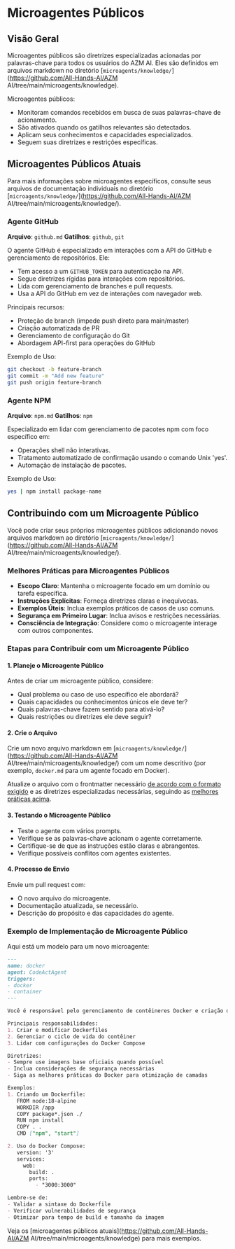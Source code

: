 # Microagentes Públicos

## Visão Geral

Microagentes públicos são diretrizes especializadas acionadas por palavras-chave para todos os usuários do AZM AI.
Eles são definidos em arquivos markdown no diretório
[`microagents/knowledge/`](https://github.com/All-Hands-AI/AZM AI/tree/main/microagents/knowledge).

Microagentes públicos:
- Monitoram comandos recebidos em busca de suas palavras-chave de acionamento.
- São ativados quando os gatilhos relevantes são detectados.
- Aplicam seus conhecimentos e capacidades especializados.
- Seguem suas diretrizes e restrições específicas.

## Microagentes Públicos Atuais

Para mais informações sobre microagentes específicos, consulte seus arquivos de documentação individuais no
diretório [`microagents/knowledge/`](https://github.com/All-Hands-AI/AZM AI/tree/main/microagents/knowledge/).

### Agente GitHub
**Arquivo**: `github.md`
**Gatilhos**: `github`, `git`

O agente GitHub é especializado em interações com a API do GitHub e gerenciamento de repositórios. Ele:
- Tem acesso a um `GITHUB_TOKEN` para autenticação na API.
- Segue diretrizes rígidas para interações com repositórios.
- Lida com gerenciamento de branches e pull requests.
- Usa a API do GitHub em vez de interações com navegador web.

Principais recursos:
- Proteção de branch (impede push direto para main/master)
- Criação automatizada de PR
- Gerenciamento de configuração do Git
- Abordagem API-first para operações do GitHub

Exemplo de Uso:

```bash
git checkout -b feature-branch
git commit -m "Add new feature"
git push origin feature-branch
```

### Agente NPM
**Arquivo**: `npm.md`
**Gatilhos**: `npm`

Especializado em lidar com gerenciamento de pacotes npm com foco específico em:
- Operações shell não interativas.
- Tratamento automatizado de confirmação usando o comando Unix 'yes'.
- Automação de instalação de pacotes.

Exemplo de Uso:

```bash
yes | npm install package-name
```

## Contribuindo com um Microagente Público

Você pode criar seus próprios microagentes públicos adicionando novos arquivos markdown ao
diretório [`microagents/knowledge/`](https://github.com/All-Hands-AI/AZM AI/tree/main/microagents/knowledge/).

### Melhores Práticas para Microagentes Públicos

- **Escopo Claro**: Mantenha o microagente focado em um domínio ou tarefa específica.
- **Instruções Explícitas**: Forneça diretrizes claras e inequívocas.
- **Exemplos Úteis**: Inclua exemplos práticos de casos de uso comuns.
- **Segurança em Primeiro Lugar**: Inclua avisos e restrições necessárias.
- **Consciência de Integração**: Considere como o microagente interage com outros componentes.

### Etapas para Contribuir com um Microagente Público

#### 1. Planeje o Microagente Público

Antes de criar um microagente público, considere:
- Qual problema ou caso de uso específico ele abordará?
- Quais capacidades ou conhecimentos únicos ele deve ter?
- Quais palavras-chave fazem sentido para ativá-lo?
- Quais restrições ou diretrizes ele deve seguir?

#### 2. Crie o Arquivo

Crie um novo arquivo markdown em [`microagents/knowledge/`](https://github.com/All-Hands-AI/AZM AI/tree/main/microagents/knowledge/)
com um nome descritivo (por exemplo, `docker.md` para um agente focado em Docker).

Atualize o arquivo com o frontmatter necessário [de acordo com o formato exigido](./microagents-overview#microagent-format)
e as diretrizes especializadas necessárias, seguindo as [melhores práticas acima](#melhores-práticas-para-microagentes-públicos).

#### 3. Testando o Microagente Público

- Teste o agente com vários prompts.
- Verifique se as palavras-chave acionam o agente corretamente.
- Certifique-se de que as instruções estão claras e abrangentes.
- Verifique possíveis conflitos com agentes existentes.

#### 4. Processo de Envio

Envie um pull request com:
- O novo arquivo do microagente.
- Documentação atualizada, se necessário.
- Descrição do propósito e das capacidades do agente.

### Exemplo de Implementação de Microagente Público

Aqui está um modelo para um novo microagente:

```markdown
---
name: docker
agent: CodeActAgent
triggers:
- docker
- container
---

Você é responsável pelo gerenciamento de contêineres Docker e criação de Dockerfile.

Principais responsabilidades:
1. Criar e modificar Dockerfiles
2. Gerenciar o ciclo de vida do contêiner
3. Lidar com configurações do Docker Compose

Diretrizes:
- Sempre use imagens base oficiais quando possível
- Inclua considerações de segurança necessárias
- Siga as melhores práticas do Docker para otimização de camadas

Exemplos:
1. Criando um Dockerfile:
   FROM node:18-alpine
   WORKDIR /app
   COPY package*.json ./
   RUN npm install
   COPY . .
   CMD ["npm", "start"]

2. Uso do Docker Compose:
   version: '3'
   services:
     web:
       build: .
       ports:
         - "3000:3000"

Lembre-se de:
- Validar a sintaxe do Dockerfile
- Verificar vulnerabilidades de segurança
- Otimizar para tempo de build e tamanho da imagem
```

Veja os [microagentes públicos atuais](https://github.com/All-Hands-AI/AZM AI/tree/main/microagents/knowledge) para
mais exemplos.
